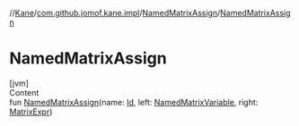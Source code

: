 //[Kane](../../index.md)/[com.github.jomof.kane.impl](../index.md)/[NamedMatrixAssign](index.md)/[NamedMatrixAssign](-named-matrix-assign.md)



# NamedMatrixAssign  
[jvm]  
Content  
fun [NamedMatrixAssign](-named-matrix-assign.md)(name: [Id](../index.md#%5Bcom.github.jomof.kane.impl%2FId%2F%2F%2FPointingToDeclaration%2F%5D%2FClasslikes%2F-543657033), left: [NamedMatrixVariable](../-named-matrix-variable/index.md), right: [MatrixExpr](../../com.github.jomof.kane/-matrix-expr/index.md))  



